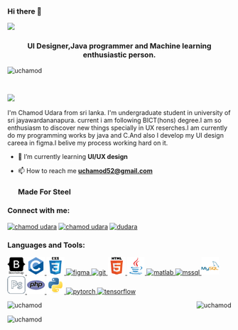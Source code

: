 ### Hi there 👋

<!--I'm Chamod Udara from sri lanka.
I'm undergraduate student in university of sri jayawardananapura.
current i am following BICT(hons) degree.I am so enthusiasm to discover new things specially 
in UX reserches.I am currently do my programming works by java and C.And also I develop my UI design careea in
figma.I belive my process working hard on it.-->

<!--[![Masterhead](https://i.pinimg.com/originals/1b/df/6e/1bdf6edd0508b5c000cadb70eced13a7.jpg)]-->
<img src="https://i.pinimg.com/originals/1b/df/6e/1bdf6edd0508b5c000cadb70eced13a7.jpg" aling="right" width="1500" hight="600">
<h3 align="center">UI Designer,Java programmer and Machine learning enthusiastic person.</h3>

<p align="left"> <img src="https://komarev.com/ghpvc/?username=uchamod&label=Profile%20views&color=0e75b6&style=flat" alt="uchamod" /> </p>

<p align="left"> <a href="https://twitter.com/" target="blank"><img src="https://img.shields.io/twitter/follow/?logo=twitter&style=for-the-badge" alt="" /></a> </p>
<img src="http://art-sheep.com/wp-content/uploads/2015/03/gifconnoisseur2.gif" aling="right" width="300" hight="300">
<p aling="left">I'm Chamod Udara from sri lanka.
I'm undergraduate student in university of sri jayawardananapura.
current i am following BICT(hons) degree.I am so enthusiasm to discover new things specially 
in UX reserches.I am currently do my programming works by java and C.And also I develop my UI design careea in
figma.I belive my process working hard on it.</p>

- 🌱 I’m currently learning **UI/UX design**

- 📫 How to reach me **uchamod52@gmail.com**

  <h3>Made For Steel<h3>

<h3 align="left">Connect with me:</h3>
<p align="left">
<a href="https://linkedin.com/in/chamod udara" target="blank"><img align="center" src="https://raw.githubusercontent.com/rahuldkjain/github-profile-readme-generator/master/src/images/icons/Social/linked-in-alt.svg" alt="chamod udara" height="30" width="40" /></a>
<a href="https://fb.com/chamod udara" target="blank"><img align="center" src="https://raw.githubusercontent.com/rahuldkjain/github-profile-readme-generator/master/src/images/icons/Social/facebook.svg" alt="chamod udara" height="30" width="40" /></a>
<a href="https://www.leetcode.com/dudara" target="blank"><img align="center" src="https://raw.githubusercontent.com/rahuldkjain/github-profile-readme-generator/master/src/images/icons/Social/leet-code.svg" alt="dudara" height="30" width="40" /></a>
</p>

<h3 align="left">Languages and Tools:</h3>
<p align="left"> <a href="https://getbootstrap.com" target="_blank" rel="noreferrer"> <img src="https://raw.githubusercontent.com/devicons/devicon/master/icons/bootstrap/bootstrap-plain-wordmark.svg" alt="bootstrap" width="40" height="40"/> </a> <a href="https://www.cprogramming.com/" target="_blank" rel="noreferrer"> <img src="https://raw.githubusercontent.com/devicons/devicon/master/icons/c/c-original.svg" alt="c" width="40" height="40"/> </a> <a href="https://www.w3schools.com/css/" target="_blank" rel="noreferrer"> <img src="https://raw.githubusercontent.com/devicons/devicon/master/icons/css3/css3-original-wordmark.svg" alt="css3" width="40" height="40"/> </a> <a href="https://www.figma.com/" target="_blank" rel="noreferrer"> <img src="https://www.vectorlogo.zone/logos/figma/figma-icon.svg" alt="figma" width="40" height="40"/> </a> <a href="https://git-scm.com/" target="_blank" rel="noreferrer"> <img src="https://www.vectorlogo.zone/logos/git-scm/git-scm-icon.svg" alt="git" width="40" height="40"/> </a> <a href="https://www.w3.org/html/" target="_blank" rel="noreferrer"> <img src="https://raw.githubusercontent.com/devicons/devicon/master/icons/html5/html5-original-wordmark.svg" alt="html5" width="40" height="40"/> </a> <a href="https://www.java.com" target="_blank" rel="noreferrer"> <img src="https://raw.githubusercontent.com/devicons/devicon/master/icons/java/java-original.svg" alt="java" width="40" height="40"/> </a> <a href="https://www.mathworks.com/" target="_blank" rel="noreferrer"> <img src="https://upload.wikimedia.org/wikipedia/commons/2/21/Matlab_Logo.png" alt="matlab" width="40" height="40"/> </a> <a href="https://www.microsoft.com/en-us/sql-server" target="_blank" rel="noreferrer"> <img src="https://www.svgrepo.com/show/303229/microsoft-sql-server-logo.svg" alt="mssql" width="40" height="40"/> </a> <a href="https://www.mysql.com/" target="_blank" rel="noreferrer"> <img src="https://raw.githubusercontent.com/devicons/devicon/master/icons/mysql/mysql-original-wordmark.svg" alt="mysql" width="40" height="40"/> </a> <a href="https://www.photoshop.com/en" target="_blank" rel="noreferrer"> <img src="https://raw.githubusercontent.com/devicons/devicon/master/icons/photoshop/photoshop-line.svg" alt="photoshop" width="40" height="40"/> </a> <a href="https://www.php.net" target="_blank" rel="noreferrer"> <img src="https://raw.githubusercontent.com/devicons/devicon/master/icons/php/php-original.svg" alt="php" width="40" height="40"/> </a> <a href="https://www.python.org" target="_blank" rel="noreferrer"> <img src="https://raw.githubusercontent.com/devicons/devicon/master/icons/python/python-original.svg" alt="python" width="40" height="40"/> </a> <a href="https://pytorch.org/" target="_blank" rel="noreferrer"> <img src="https://www.vectorlogo.zone/logos/pytorch/pytorch-icon.svg" alt="pytorch" width="40" height="40"/> </a> <a href="https://www.tensorflow.org" target="_blank" rel="noreferrer"> <img src="https://www.vectorlogo.zone/logos/tensorflow/tensorflow-icon.svg" alt="tensorflow" width="40" height="40"/> </a> </p>

<p><img align="left" src="https://github-readme-stats.vercel.app/api/top-langs?username=uchamod&show_icons=true&locale=en&layout=compact" alt="uchamod" /></p>

<p>&nbsp;<img align="right" src="https://github-readme-stats.vercel.app/api?username=uchamod&show_icons=true&locale=en" alt="uchamod" /></p>

<p><img align="center" src="https://github-readme-streak-stats.herokuapp.com/?user=uchamod&" alt="uchamod" /></p>

